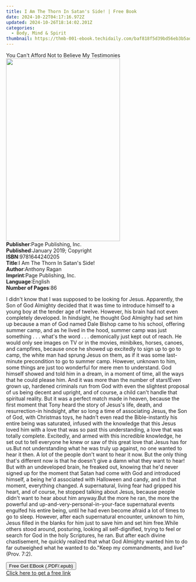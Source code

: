 ```yaml
---
title: I Am The Thorn In Satan's Side! | Free Book
date: 2024-10-22T04:17:16.972Z
updated: 2024-10-26T18:14:02.201Z
categories:
  - Body, Mind & Spirit
thumbnail: https://thmb-001-ebook.techidaily.com/baf818f5d39bd56eb3b5ad71f0e9c82c0f7fa0976190c2ea72e8f28959cbb37b.jpg
---
```

<main id="book-container">
  <div class="flex flex-col">
    <div class="book-brief flex-1 py-6 px-4 sm:p-6 md:py-10 md:px-8">
      <!-- brief-->
      <div class="book-brief-main">
        You Can't Afford Not to Believe My Testimonies
      </div>
    </div>
    <div
      class="book-meta-info flex-1 grid gap-4 col-start-1 col-end-3 row-start-1 sm:mb-6 sm:grid-cols-4 lg:gap-6 lg:col-start-2 lg:row-end-6 lg:row-span-6 lg:mb-0"
    >
      <div
        class="book-meta-info-left place-content-center mt-4 p-4 text-sm leading-6 col-start-2 col-span-2 dark:text-slate-400"
      >
        <img
          class="w-full h-500 object-cover rounded-lg sm:h-255 sm:col-span-2 lg:col-span-full"
          src="https://img-001-ebook.techidaily.com/6f412bb6ef8888240781dbc9d0a879983a0c0e278bc7dc6619345bc52f8746d9.jpg"
          alt=""
          width="312"
          height="500"
        />
      </div>
      <div
        class="book-meta-info-right mt-2 col-start-1 row-start-2 col-span-3 self-center"
      >
        <!-- meta data  -->
        <div class="flex flex-col px-4 md:px-8">
          <div class="flex-1">
            <strong>Publisher</strong>:<span class="px-2"
              >Page Publishing, Inc.</span
            >
          </div>
          <div class="flex-1">
            <strong>Published</strong>:<span class="px-2"
              >January 2019; Copyright</span
            >
          </div>
          <div class="flex-1">
            <strong>ISBN</strong>:<span class="px-2">9781644240205</span>
          </div>
          <div class="flex-1">
            <strong>Title</strong>:<span class="px-2"
              >I Am The Thorn In Satan&#39;s Side!</span
            >
          </div>
          <div class="flex-1">
            <strong>Author</strong>:<span class="px-2">Anthony Ragan</span>
          </div>
          <div class="flex-1">
            <strong>Imprint</strong>:<span class="px-2"
              >Page Publishing, Inc.</span
            >
          </div>
          <div class="flex-1">
            <strong>Language</strong>:<span class="px-2">English</span>
          </div>
          <div class="flex-1">
            <strong>Number of Pages</strong>:<span class="px-2">86</span>
          </div>
        </div>
      </div>
    </div>
    <div class="book-description flex-1 py-6 px-4 sm:p-6 md:py-10 md:px-8">
      <div class="book-description-main">
        <div accordion-content="" id="description">
          <p>
            I didn't know that I was supposed to be looking for Jesus.
            Apparently, the Son of God Almighty decided that it was time to
            introduce himself to a young boy at the tender age of twelve.
            However, his brain had not even completely developed. In hindsight,
            he thought God Almighty had set him up because a man of God named
            Dale Bishop came to his school, offering summer camp, and as he
            lived in the hood, summer camp was just something . . . what's the
            word . . . demonically just kept out of reach. He would only see
            images on TV or in the movies, minibikes, horses, canoes, and
            campfires, because once he showed up excitedly to sign up to go to
            camp, the white man had sprung Jesus on them, as if it was some
            last-minute precondition to go to summer camp. However, unknown to
            him, some things are just too wonderful for mere men to understand.
            God himself showed and told him in a dream, in a moment of time, all
            the ways that he could please him. And it was more than the number
            of stars!Even grown up, hardened criminals run from God with even
            the slightest proposal of us being decent and upright, and of
            course, a child can't handle that spiritual reality. But it was a
            perfect match made in heaven, because the first moment that Tony
            heard the story of Jesus's life, death, and resurrection-in
            hindsight, after so long a time of associating Jesus, the Son of
            God, with Christmas toys, he hadn't even read the Bible-instantly
            his entire being was saturated, infused with the knowledge that this
            Jesus loved him with a love that was so past this understanding, a
            love that was totally complete. Excitedly, and armed with this
            incredible knowledge, he set out to tell everyone he knew or saw of
            this great love that Jesus has for us.But not understanding what he
            was truly up against, no one wanted to hear it then. A lot of the
            people don't want to hear it now. But the only thing that's
            different now is that he doesn't give a damn what they want to hear!
            But with an undeveloped brain, he freaked out, knowing that he'd
            never signed up for the moment that Satan had come with God and
            introduced himself, a being he'd associated with Halloween and
            candy, and in that moment, everything changed. A supernatural,
            living fear had gripped his heart, and of course, he stopped talking
            about Jesus, because people didn't want to hear about him anyway.But
            the more he ran, the more the powerful and
            up-and-very-personal-in-your-face supernatural events engulfed his
            entire being, until he had even become afraid a lot of times to go
            to sleep. However, after each supernatural encounter, unknown to
            him, Jesus filled in the blanks for him just to save him and set him
            free.While others stood around, posturing, looking all
            self-dignified, trying to feel or search for God in the holy
            Scriptures, he ran. But after each divine chastisement, he quickly
            realized that what God Almighty wanted him to do far outweighed what
            he wanted to do."Keep my commandments, and live" (Prov. 7:2).
          </p>
        </div>
        <div class="accordion-fader"></div>
      </div>
    </div>
    <div class="book-excerpts flex-1 py-6 px-4 sm:p-6 md:py-10 md:px-8"></div>
    <div
      class="book-about-author flex-1 py-6 px-4 sm:p-6 md:py-10 md:px-8"
    ></div>
    <div class="book-free-get flex-1 py-6 px-4 sm:p-6 md:py-10 md:px-8">
      <button
        id="btn-free-get"
        class="bg-blue-500 hover:bg-blue-700 text-white font-bold py-2 px-4 rounded"
      >
        Free Get EBook (.PDF/.epub)
      </button>
      <div id="countdown-display" class="px-2 text-lg mt-2"></div>
      <a
        id="free-link"
        class="hidden bg-blue-500 hover:bg-blue-700 text-white font-bold py-2 px-4 rounded"
        href="https://www.ebooks.com/en-us/book/210163650/i-am-the-thorn-in-satan-s-side/anthony-ragan/"
        target="_blank"
        >Click here to get a free link</a
      >
    </div>
    <script>
      let countdownTime = 0;
      let countdownInterval = null;
      document
        .getElementById('btn-free-get')
        .addEventListener('click', startCountdown);
      function startCountdown() {
        countdownTime = new Date().getTime() + 60000 * 3;
        countdownInterval = setInterval(updateCountdown, 1000);
        document.getElementById('btn-free-get').disabled = true;
        document
          .getElementById('btn-free-get')
          .classList.add('bg-gray-500', 'cursor-not-allowed');
      }
      function updateCountdown() {
        let currentTime = new Date().getTime();
        let timeLeft = countdownTime - currentTime;
        let secondsLeft = Math.floor(timeLeft / 1000);
        document.getElementById('countdown-display').innerHTML =
          `Remaining time: ${secondsLeft} seconds.`;
        if (secondsLeft <= 0) {
          clearInterval(countdownInterval);
          document.getElementById('btn-free-get').classList.add('hidden');
          document.getElementById('free-link').classList.remove('hidden');
          document.getElementById('countdown-display').innerHTML = '';
        }
      }
    </script>
  </div>
</main>

<ins class="adsbygoogle"
      style="display:block"
      data-ad-client="ca-pub-7571918770474297"
      data-ad-slot="8358498916"
      data-ad-format="auto"
      data-full-width-responsive="true"></ins>
    